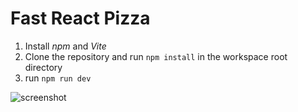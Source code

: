 # Fast React Pizza

1. Install _npm_ and _Vite_
2. Clone the repository and run `npm install` in the workspace root directory
3. run `npm run dev`

![screenshot](https://github.com/user-attachments/assets/26fc9be9-84a1-4346-8577-45d1d484c53b)
